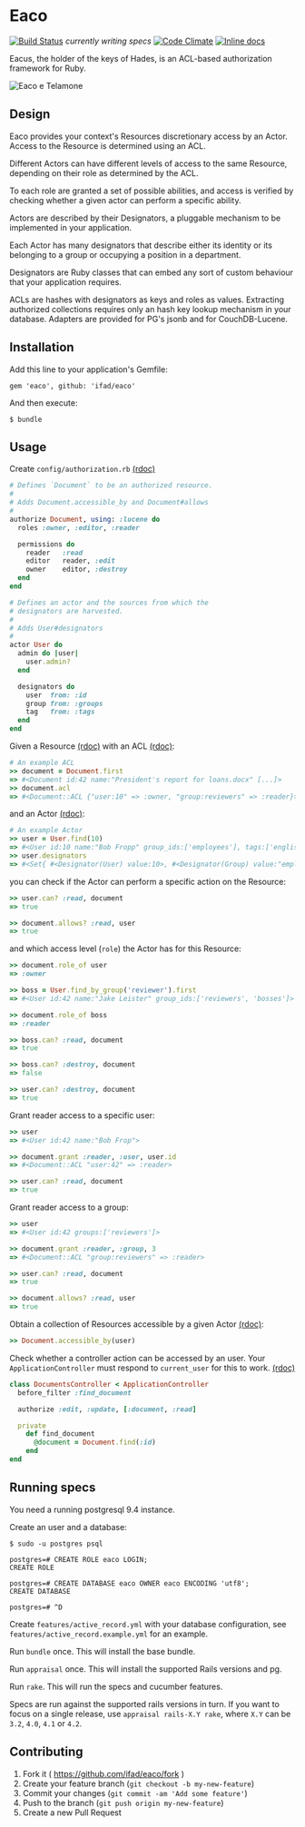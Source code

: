 # Eaco

[![Build Status](https://travis-ci.org/ifad/eaco.svg)](https://travis-ci.org/ifad/eaco) *currently writing specs*
[![Code Climate](https://codeclimate.com/github/ifad/eaco/badges/gpa.svg)](https://codeclimate.com/github/ifad/eaco)
[![Inline docs](http://inch-ci.org/github/ifad/eaco.svg?branch=master)](http://www.rubydoc.info/github/ifad/eaco/master)

Eacus, the holder of the keys of Hades, is an ACL-based authorization
framework for Ruby.

![Eaco e Telamone][eaco-e-telamone]

## Design

Eaco provides your context's Resources discretionary access by an Actor.
Access to the Resource is determined using an ACL.

Different Actors can have different levels of access to the same Resource,
depending on their role as determined by the ACL.

To each role are granted a set of possible abilities, and access is verified
by checking whether a given actor can perform a specific ability.

Actors are described by their Designators, a pluggable mechanism to be
implemented in your application.

Each Actor has many designators that describe either its identity or its
belonging to a group or occupying a position in a department.

Designators are Ruby classes that can embed any sort of custom behaviour that
your application requires.

ACLs are hashes with designators as keys and roles as values. Extracting
authorized collections requires only an hash key lookup mechanism in your
database. Adapters are provided for PG's jsonb and for CouchDB-Lucene.

## Installation

Add this line to your application's Gemfile:

    gem 'eaco', github: 'ifad/eaco'

And then execute:

    $ bundle

## Usage

Create `config/authorization.rb` [(rdoc)](http://www.rubydoc.info/github/ifad/eaco/master/Eaco/DSL)

```ruby
# Defines `Document` to be an authorized resource.
#
# Adds Document.accessible_by and Document#allows
#
authorize Document, using: :lucene do
  roles :owner, :editor, :reader

  permissions do
    reader   :read
    editor   reader, :edit
    owner    editor, :destroy
  end
end

# Defines an actor and the sources from which the
# designators are harvested.
#
# Adds User#designators
#
actor User do
  admin do |user|
    user.admin?
  end

  designators do
    user  from: :id
    group from: :groups
    tag   from: :tags
  end
end
```

Given a Resource [(rdoc)](http://www.rubydoc.info/github/ifad/eaco/master/Eaco/Resource)
with an ACL [(rdoc)](http://www.rubydoc.info/github/ifad/eaco/master/Eaco/ACL):

```ruby
# An example ACL
>> document = Document.first
=> #<Document id:42 name:"President's report for loans.docx" [...]>
>> document.acl
=> #<Document::ACL {"user:10" => :owner, "group:reviewers" => :reader}>
```

and an Actor [(rdoc)](http://www.rubydoc.info/github/ifad/eaco/master/Eaco/Actor):

```ruby
# An example Actor
>> user = User.find(10)
=> #<User id:10 name:"Bob Fropp" group_ids:['employees'], tags:['english']>
>> user.designators
=> #<Set{ #<Designator(User) value:10>, #<Designator(Group) value:"employees">, #<Designator(Tag) value:"english"> }
```

you can check if the Actor can perform a specific action on the Resource:

```ruby
>> user.can? :read, document
=> true

>> document.allows? :read, user
=> true
```

and which access level (`role`) the Actor has for this Resource:

```ruby
>> document.role_of user
=> :owner

>> boss = User.find_by_group('reviewer').first
=> #<User id:42 name:"Jake Leister" group_ids:['reviewers', 'bosses']>

>> document.role_of boss
=> :reader

>> boss.can? :read, document
=> true

>> boss.can? :destroy, document
=> false

>> user.can? :destroy, document
=> true
```

Grant reader access to a specific user:

```ruby
>> user
=> #<User id:42 name:"Bob Frop">

>> document.grant :reader, :user, user.id
=> #<Document::ACL "user:42" => :reader>

>> user.can? :read, document
=> true
```

Grant reader access to a group:

```ruby
>> user
=> #<User id:42 groups:['reviewers']>

>> document.grant :reader, :group, 3
=> #<Document::ACL "group:reviewers" => :reader>

>> user.can? :read, document
=> true

>> document.allows? :read, user
=> true
```

Obtain a collection of Resources accessible by a given Actor [(rdoc)](http://www.rubydoc.info/github/ifad/eaco/master/Eaco/Adapters):

```ruby
>> Document.accessible_by(user)
```

Check whether a controller action can be accessed by an user. Your
`ApplicationController` must respond to `current_user` for this to work.
[(rdoc)](http://www.rubydoc.info/github/ifad/eaco/master/Eaco/Controller)

```ruby
class DocumentsController < ApplicationController
  before_filter :find_document

  authorize :edit, :update, [:document, :read]

  private
    def find_document
      @document = Document.find(:id)
    end
end
```

## Running specs

You need a running postgresql 9.4 instance.

Create an user and a database:

    $ sudo -u postgres psql

    postgres=# CREATE ROLE eaco LOGIN;
    CREATE ROLE

    postgres=# CREATE DATABASE eaco OWNER eaco ENCODING 'utf8';
    CREATE DATABASE

    postgres=# ^D

Create `features/active_record.yml` with your database configuration,
see `features/active_record.example.yml` for an example.

Run `bundle` once. This will install the base bundle.

Run `appraisal` once. This will install the supported Rails versions and pg.

Run `rake`. This will run the specs and cucumber features.

Specs are run against the supported rails versions in turn. If you want to
focus on a single release, use `appraisal rails-X.Y rake`, where `X.Y` can be
`3.2`, `4.0`, `4.1` or `4.2`.

## Contributing

1. Fork it ( https://github.com/ifad/eaco/fork )
2. Create your feature branch (`git checkout -b my-new-feature`)
3. Commit your changes (`git commit -am 'Add some feature'`)
4. Push to the branch (`git push origin my-new-feature`)
5. Create a new Pull Request

[eaco-e-telamone]: http://upload.wikimedia.org/wikipedia/commons/7/70/Aeacus_telemon.jpg "Aeacus telemon by user Ravenous at en.wikipedia.org - Public domain through Wikimedia Commons - http://commons.wikimedia.org/wiki/File:Aeacus_telemon.jpg#mediaviewer/File:Aeacus_telemon.jpg"
